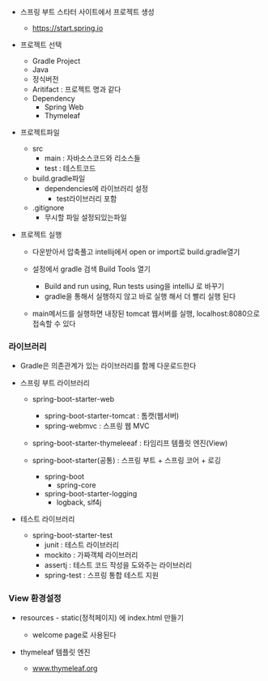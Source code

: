 - 스프링 부트 스타터 사이트에서 프로젝트 생성
    - https://start.spring.io

- 프로젝트 선택
    - Gradle Project
    - Java
    - 정식버전
    - Aritifact : 프로젝트 명과 같다
    - Dependency
        - Spring Web
        - Thymeleaf  

- 프로젝트파일
    - src
        - main : 자바소스코드와 리소스들
        - test : 테스트코드
    - build.gradle파일
        - dependencies에 라이브러리 설정
            - test라이브러리 포함
    - .gitignore
        - 무시할 파일 설정되있는파일
    
- 프로젝트 실행
    - 다운받아서 압축풀고 intellij에서 open or import로 build.gradle열기

    - 설정에서 gradle 검색 Build Tools 열기
        - Build and run using, Run tests using을 intelliJ 로 바꾸기
        - gradle을 통해서 실행하지 않고 바로 실행 해서 더 빨리 실행 된다
    
    - main메서드를 실행하면 내장된 tomcat 웹서버를 실행, localhost:8080으로 접속할 수 있다

### 라이브러리
- Gradle은 의존관계가 있는 라이브러리를 함께 다운로드한다

- 스프링 부트 라이브러리
    - spring-boot-starter-web
        - spring-boot-starter-tomcat : 톰캣(웹서버)
        - spring-webmvc : 스프링 웹 MVC
    
    - spring-boot-starter-thymeleeaf : 타임리프 템플릿 엔진(View)
    - spring-boot-starter(공통) : 스프링 부트 + 스프링 코어 + 로깅
        -  spring-boot
            - spring-core
        - spring-boot-starter-logging
            - logback, slf4j
    
- 테스트 라이브러리
    - spring-boot-starter-test
        - junit : 테스트 라이브러리
        - mockito : 가짜객체 라이브러리
        - assertj : 테스트 코드 작성을 도와주는 라이브러리
        - spring-test : 스프링 통합 테스트 지원

### View 환경설정
- resources - static(정적페이지) 에 index.html 만들기
    - welcome page로 사용된다 

- thymeleaf 템플릿 엔진
    - www.thymeleaf.org